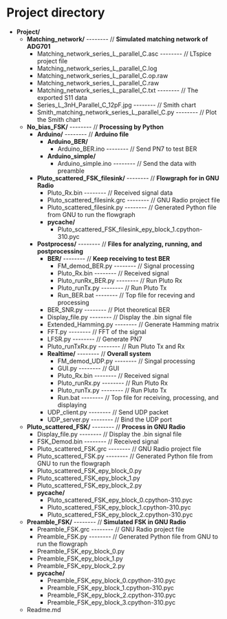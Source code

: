 # Project directory

+ **Project/**
  + **Matching_network/** -------- // **Simulated matching network of ADG701**
    + Matching_network_series_L_parallel_C.asc -------- // LTspice project file
    + Matching_network_series_L_parallel_C.log
    + Matching_network_series_L_parallel_C.op.raw
    + Matching_network_series_L_parallel_C.raw
    + Matching_network_series_L_parallel_C.txt -------- // The exported S11 data
    + Series_L_3nH_Parallel_C_12pF.jpg -------- // Smith chart
    + Smith_matching_network_series_L_parallel_C.py -------- // Plot the Smith chart
  + **No_bias_FSK/** -------- // **Processing by Python**
    + **Arduino/** -------- // **Arduino file**
      + **Arduino_BER/**
        + Arduino_BER.ino -------- // Send PN7 to test BER
      + **Arduino_simple/**
        + Arduino_simple.ino -------- // Send the data with preamble
    + **Pluto_scattered_FSK_filesink/** -------- // **Flowgraph for in GNU Radio**
      + Pluto_Rx.bin -------- // Received signal data
      + Pluto_scattered_filesink.grc -------- // GNU Radio project file
      + Pluto_scattered_filesink.py -------- // Generated Python file from GNU to run the flowgraph
      + **__pycache__/**
        + Pluto_scattered_FSK_filesink_epy_block_1.cpython-310.pyc
    + **Postprocess/** -------- // **Files for analyzing, running, and postprocessing**
      + **BER/** -------- // **Keep receiving to test BER**
        + FM_demod_BER.py -------- // Signal processing
        + Pluto_Rx.bin -------- // Received signal
        + Pluto_runRx_BER.py -------- // Run Pluto Rx
        + Pluto_runTx.py -------- // Run Pluto Tx
        + Run_BER.bat -------- // Top file for receving and processing
      + BER_SNR.py -------- // Plot theoretical BER
      + Display_file.py -------- // Display the .bin signal file
      + Extended_Hamming.py -------- // Generate Hamming matrix
      + FFT.py -------- // FFT of the signal
      + LFSR.py -------- // Generate PN7
      + Pluto_runTxRx.py -------- // Run Pluto Tx and Rx
      + **Realtime/** -------- // **Overall system**
        + FM_demod_UDP.py -------- // Singal processing
        + GUI.py -------- // GUI
        + Pluto_Rx.bin -------- // Received signal
        + Pluto_runRx.py -------- // Run Pluto Rx
        + Pluto_runTx.py -------- // Run Pluto Tx
        + Run.bat -------- // Top file for receiving, processing, and displaying
      + UDP_client.py -------- // Send UDP packet
      + UDP_server.py -------- // Bind the UDP port
  + **Pluto_scattered_FSK/** -------- // **Process in GNU Radio**
    + Display_file.py -------- // Display the .bin signal file
    + FSK_Demod.bin -------- // Received signal
    + Pluto_scattered_FSK.grc -------- // GNU Radio project file
    + Pluto_scattered_FSK.py -------- // Generated Python file from GNU to run the flowgraph
    + Pluto_scattered_FSK_epy_block_0.py
    + Pluto_scattered_FSK_epy_block_1.py
    + Pluto_scattered_FSK_epy_block_2.py
    + **__pycache__/**
      + Pluto_scattered_FSK_epy_block_0.cpython-310.pyc
      + Pluto_scattered_FSK_epy_block_1.cpython-310.pyc
      + Pluto_scattered_FSK_epy_block_2.cpython-310.pyc
  + **Preamble_FSK/** -------- // **Simulated FSK in GNU Radio**
    + Preamble_FSK.grc -------- // GNU Radio project file
    + Preamble_FSK.py -------- // Generated Python file from GNU to run the flowgraph
    + Preamble_FSK_epy_block_0.py
    + Preamble_FSK_epy_block_1.py
    + Preamble_FSK_epy_block_2.py
    + **__pycache__/**
      + Preamble_FSK_epy_block_0.cpython-310.pyc
      + Preamble_FSK_epy_block_1.cpython-310.pyc
      + Preamble_FSK_epy_block_2.cpython-310.pyc
      + Preamble_FSK_epy_block_3.cpython-310.pyc
  + Readme.md
